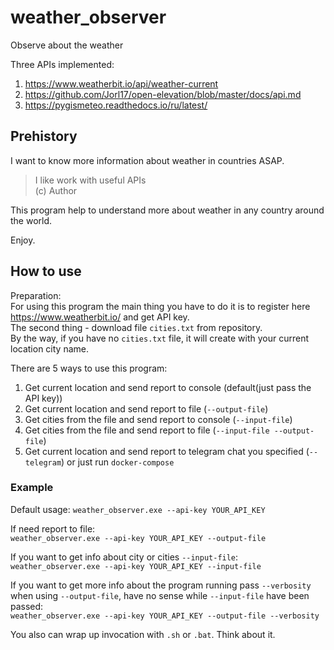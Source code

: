# weather_observer
Observe about the weather

Three APIs implemented:
1. https://www.weatherbit.io/api/weather-current
2. https://github.com/Jorl17/open-elevation/blob/master/docs/api.md
3. https://pygismeteo.readthedocs.io/ru/latest/

## Prehistory
I want to know more information about weather in countries ASAP.

> I like work with useful APIs  
> (c) Author

This program help to understand more about weather in any country around the world.

Enjoy.

## How to use
Preparation:  
For using this program the main thing you have to do it is to register here https://www.weatherbit.io/ and get API key.  
The second thing - download file `cities.txt` from repository.  
By the way, if you have no `cities.txt` file, it will create with your current location city name.

There are 5 ways to use this program:
1. Get current location and send report to console (default(just pass the API key))
2. Get current location and send report to file (`--output-file`)
3. Get cities from the file and send report to console (`--input-file`)
4. Get cities from the file and send report to file (`--input-file --output-file`)
5. Get current location and send report to telegram chat you specified (`--telegram`) or just run `docker-compose`

### Example 

Default usage:
`weather_observer.exe --api-key YOUR_API_KEY`

If need report to file:  
`weather_observer.exe --api-key YOUR_API_KEY --output-file`

If you want to get info about city or cities `--input-file`:  
`weather_observer.exe --api-key YOUR_API_KEY --input-file`

If you want to get more info about the program running pass `--verbosity` when using `--output-file`, have no sense while `--input-file` have been passed:  
`weather_observer.exe --api-key YOUR_API_KEY --output-file --verbosity`

You also can wrap up invocation with `.sh` or `.bat`. Think about it.